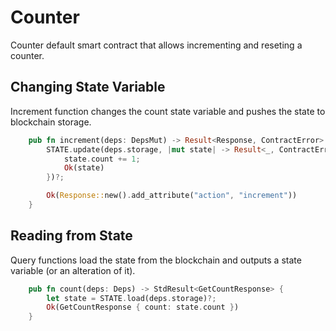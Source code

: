 # Counter
Counter default smart contract that allows incrementing and reseting a counter.

## Changing State Variable
Increment function changes the count state variable and pushes the state to blockchain storage.

```rust
    pub fn increment(deps: DepsMut) -> Result<Response, ContractError> {
        STATE.update(deps.storage, |mut state| -> Result<_, ContractError> {
            state.count += 1;
            Ok(state)
        })?;

        Ok(Response::new().add_attribute("action", "increment"))
    }
```

## Reading from State
Query functions load the state from the blockchain and outputs a state variable (or an alteration of it).

```rust
    pub fn count(deps: Deps) -> StdResult<GetCountResponse> {
        let state = STATE.load(deps.storage)?;
        Ok(GetCountResponse { count: state.count })
    }
```